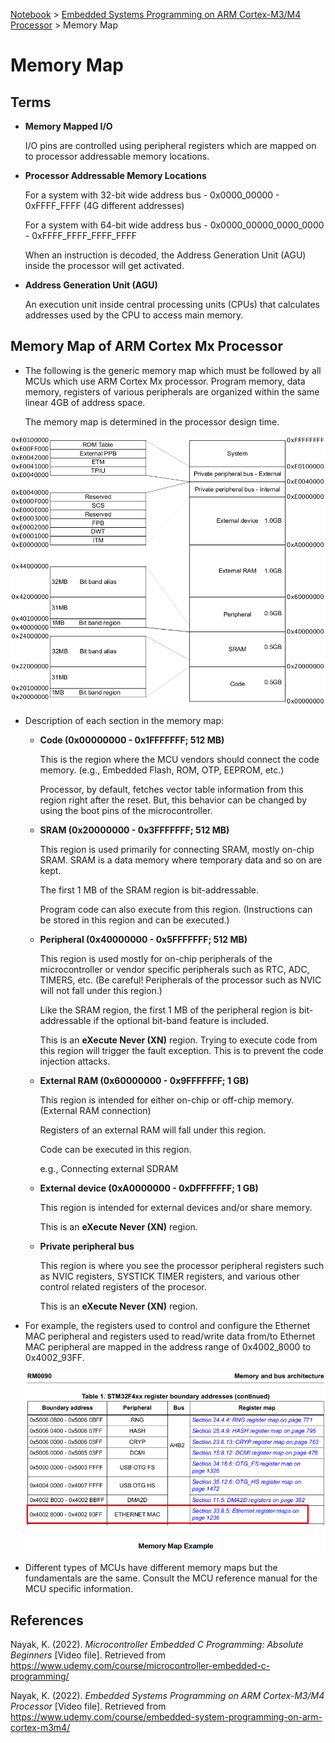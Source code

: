 <a href="../">Notebook</a> > <a href="./">Embedded Systems Programming on ARM Cortex-M3/M4 Processor</a> > Memory Map

# Memory Map



## Terms

* **Memory Mapped I/O**

  I/O pins are controlled using peripheral registers which are mapped on to processor addressable memory locations.

* **Processor Addressable Memory Locations**

  For a system with 32-bit wide address bus - 0x0000_00000 - 0xFFFF_FFFF (4G different addresses)

  For a system with 64-bit wide address bus - 0x0000_00000_0000_0000 - 0xFFFF_FFFF_FFFF_FFFF

  When an instruction is decoded, the Address Generation Unit (AGU) inside the processor will get activated.

* **Address Generation Unit (AGU)**

  An execution unit inside central processing units (CPUs) that calculates addresses used by the CPU to access main memory.



## Memory Map of ARM Cortex Mx Processor

* The following is the generic memory map which must be followed by all MCUs which use ARM Cortex Mx processor. Program memory, data memory, registers of various peripherals are organized within the same linear 4GB of address space.

  The memory map is determined in the processor design time.



<img src="./img/memory-map-of-arm-cortex-mx-processor.png" alt="memory-map-of-arm-cortex-mx-processor" width="750">



* Description of each section in the memory map:

  - **Code (0x00000000 - 0x1FFFFFFF; 512 MB)**

    This is the region where the MCU vendors should connect the code memory. (e.g., Embedded Flash, ROM, OTP, EEPROM, etc.)

    Processor, by default, fetches vector table information from this region right after the reset. But, this behavior can be changed by using the boot pins of the microcontroller.

  - **SRAM (0x20000000 - 0x3FFFFFFF; 512 MB)**

    This region is used primarily for connecting SRAM, mostly on-chip SRAM. SRAM is a data memory where temporary data and so on are kept.

    The first 1 MB of the SRAM region is bit-addressable.

    Program code can also execute from this region. (Instructions can be stored in this region and can be executed.)

  - **Peripheral (0x40000000 - 0x5FFFFFFF; 512 MB)**

    This region is used mostly for on-chip peripherals of the microcontroller or vendor specific peripherals such as RTC, ADC, TIMERS, etc. (Be careful! Peripherals of the processor such as NVIC will not fall under this region.)

    Like the SRAM region, the first 1 MB of the peripheral region is bit-addressable if the optional bit-band feature is included.

    This is an **eXecute Never (XN)** region. Trying to execute code from this region will trigger the fault exception. This is to prevent the code injection attacks.

  - **External RAM (0x60000000 - 0x9FFFFFFF; 1 GB)**

    This region is intended for either on-chip or off-chip memory. (External RAM connection)

    Registers of an external RAM will fall under this region.

    Code can be executed in this region.

    e.g., Connecting external SDRAM

  - **External device (0xA0000000 - 0xDFFFFFFF; 1 GB)**

    This region is intended for external devices and/or share memory.

    This is an **eXecute Never (XN)** region. 

  - **Private peripheral bus**

    This region is where you see the processor peripheral registers such as NVIC registers, SYSTICK TIMER registers, and various other control related registers of the procesor.

    This is an **eXecute Never (XN)** region. 

* For example, the registers used to control and configure the Ethernet MAC peripheral and registers used to read/write data from/to Ethernet MAC peripheral are mapped in the address range of 0x4002_8000 to 0x4002_93FF.

  

  <img src="./img/memory-map-example.png" alt="memory-map-example" width="700">

  

* Different types of MCUs have different memory maps but the fundamentals are the same. Consult the MCU reference manual for the MCU specific information.





## References

Nayak, K. (2022). *Microcontroller Embedded C Programming: Absolute Beginners* [Video file]. Retrieved from  https://www.udemy.com/course/microcontroller-embedded-c-programming/

Nayak, K. (2022). *Embedded Systems Programming on ARM Cortex-M3/M4 Processor* [Video file]. Retrieved from  https://www.udemy.com/course/embedded-system-programming-on-arm-cortex-m3m4/
